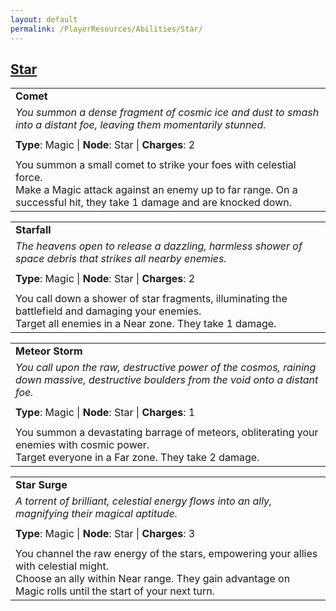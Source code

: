 ```yaml
---
layout: default
permalink: /PlayerResources/Abilities/Star/
---
```

## [Star](#Star)

|                                                                                                                                                            |
| :--------------------------------------------------------------------------------------------------------- |
| **Comet** |
| *You summon a dense fragment of cosmic ice and dust to smash into a distant foe, leaving them momentarily stunned.* |
| |
| **Type**: Magic \| **Node**: Star \| **Charges**: 2 |
| |
| You summon a small comet to strike your foes with celestial force.<br>Make a Magic attack against an enemy up to far range. On a successful hit, they take 1 damage and are knocked down. |

|                                                                                                                                                            |
| :--------------------------------------------------------------------------------------------------------- |
| **Starfall** |
| *The heavens open to release a dazzling, harmless shower of space debris that strikes all nearby enemies.* |
| |
| **Type**: Magic \| **Node**: Star \| **Charges**: 2 |
| |
| You call down a shower of star fragments, illuminating the battlefield and damaging your enemies.<br>Target all enemies in a Near zone. They take 1 damage. |

|                                                                                                                                                            |
| :--------------------------------------------------------------------------------------------------------- |
| **Meteor Storm** |
| *You call upon the raw, destructive power of the cosmos, raining down massive, destructive boulders from the void onto a distant foe.* |
| |
| **Type**: Magic \| **Node**: Star \| **Charges**: 1 |
| |
| You summon a devastating barrage of meteors, obliterating your enemies with cosmic power.<br>Target everyone in a Far zone. They take 2 damage. |

|                                                                                                                                                            |
| :--------------------------------------------------------------------------------------------------------- |
| **Star Surge** |
| *A torrent of brilliant, celestial energy flows into an ally, magnifying their magical aptitude.* |
| |
| **Type**: Magic \| **Node**: Star \| **Charges**: 3 |
| |
| You channel the raw energy of the stars, empowering your allies with celestial might.<br>Choose an ally within Near range. They gain advantage on Magic rolls until the start of your next turn. |
